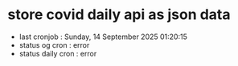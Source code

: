# store covid daily api as json data

- last cronjob : Sunday, 14 September 2025 01:20:15
- status og cron : error
- status daily cron : error
      
      